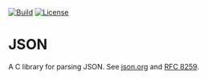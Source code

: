 [![Build](https://img.shields.io/github/actions/workflow/status/xioTechnologies/JSON/main.yml?branch=main)](https://github.com/xioTechnologies/Fusion/actions/workflows/main.yml)
[![License](https://img.shields.io/badge/License-MIT-blue.svg)](https://opensource.org/licenses/MIT)

# JSON

A C library for parsing JSON. See [json.org](https://www.json.org/) and [RFC 8259](https://datatracker.ietf.org/doc/html/rfc8259).
